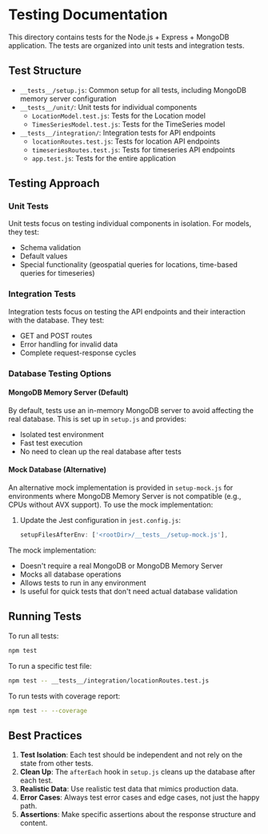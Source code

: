 # Testing Documentation

This directory contains tests for the Node.js + Express + MongoDB application. The tests are organized into unit tests and integration tests.

## Test Structure

- `__tests__/setup.js`: Common setup for all tests, including MongoDB memory server configuration
- `__tests__/unit/`: Unit tests for individual components
  - `LocationModel.test.js`: Tests for the Location model
  - `TimesSeriesModel.test.js`: Tests for the TimeSeries model
- `__tests__/integration/`: Integration tests for API endpoints
  - `locationRoutes.test.js`: Tests for location API endpoints
  - `timeseriesRoutes.test.js`: Tests for timeseries API endpoints
  - `app.test.js`: Tests for the entire application

## Testing Approach

### Unit Tests

Unit tests focus on testing individual components in isolation. For models, they test:
- Schema validation
- Default values
- Special functionality (geospatial queries for locations, time-based queries for timeseries)

### Integration Tests

Integration tests focus on testing the API endpoints and their interaction with the database. They test:
- GET and POST routes
- Error handling for invalid data
- Complete request-response cycles

### Database Testing Options

#### MongoDB Memory Server (Default)

By default, tests use an in-memory MongoDB server to avoid affecting the real database. This is set up in `setup.js` and provides:
- Isolated test environment
- Fast test execution
- No need to clean up the real database after tests

#### Mock Database (Alternative)

An alternative mock implementation is provided in `setup-mock.js` for environments where MongoDB Memory Server is not compatible (e.g., CPUs without AVX support). To use the mock implementation:

1. Update the Jest configuration in `jest.config.js`:
   ```js
   setupFilesAfterEnv: ['<rootDir>/__tests__/setup-mock.js'],
   ```

The mock implementation:
- Doesn't require a real MongoDB or MongoDB Memory Server
- Mocks all database operations
- Allows tests to run in any environment
- Is useful for quick tests that don't need actual database validation

## Running Tests

To run all tests:

```bash
npm test
```

To run a specific test file:

```bash
npm test -- __tests__/integration/locationRoutes.test.js
```

To run tests with coverage report:

```bash
npm test -- --coverage
```

## Best Practices

1. **Test Isolation**: Each test should be independent and not rely on the state from other tests.
2. **Clean Up**: The `afterEach` hook in `setup.js` cleans up the database after each test.
3. **Realistic Data**: Use realistic test data that mimics production data.
4. **Error Cases**: Always test error cases and edge cases, not just the happy path.
5. **Assertions**: Make specific assertions about the response structure and content.